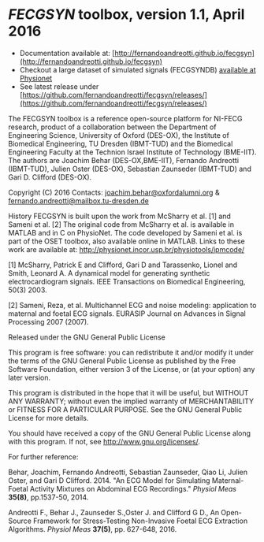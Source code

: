 _FECGSYN_ toolbox, version 1.1, April 2016
====
* Documentation available at: [http://fernandoandreotti.github.io/fecgsyn](http://fernandoandreotti.github.io/fecgsyn)
* Checkout a large dataset of simulated signals (FECGSYNDB) [available at Physionet](physionet.org/physiobank/database/fecgsyndb/)
* See latest release under [https://github.com/fernandoandreotti/fecgsyn/releases/](https://github.com/fernandoandreotti/fecgsyn/releases/)


The FECGSYN toolbox is a reference open-source platform for NI-FECG research, product of a collaboration between the Department of Engineering Science, University of Oxford (DES-OX), the Institute of Biomedical Engineering, TU Dresden (IBMT-TUD) and the Biomedical Engineering Faculty at the Technion Israel Institute of Technology (BME-IIT). The authors are Joachim Behar (DES-OX,BME-IIT), Fernando Andreotti (IBMT-TUD), Julien Oster (DES-OX), Sebastian Zaunseder (IBMT-TUD) and Gari D. Clifford (DES-OX).


Copyright (C) 2016
Contacts: joachim.behar@oxfordalumni.org & fernando.andreotti@mailbox.tu-dresden.de


History
FECGSYN is built upon the work from McSharry et al. [1] and Sameni et al. [2] 
The original code from McSharry et al. is available in MATLAB and in 
C on PhysioNet. The code developed by Sameni et al. 
is part of the OSET toolbox, also available online in MATLAB.
Links to these work are available at: 
http://physionet.incor.usp.br/physiotools/ipmcode/

[1] McSharry, Patrick E and Clifford, Gari D and Tarassenko, Lionel and Smith, Leonard A.
A dynamical model for generating synthetic electrocardiogram signals. IEEE Transactions
on Biomedical Engineering,  50(3) 2003.

[2] Sameni, Reza, et al. Multichannel ECG and noise modeling: application to
maternal and foetal ECG signals. EURASIP Journal on Advances in Signal Processing
2007 (2007).



Released under the GNU General Public License

This program is free software: you can redistribute it and/or modify
it under the terms of the GNU General Public License as published by
the Free Software Foundation, either version 3 of the License, or
(at your option) any later version.
 
This program is distributed in the hope that it will be useful,
but WITHOUT ANY WARRANTY; without even the implied warranty of
MERCHANTABILITY or FITNESS FOR A PARTICULAR PURPOSE.  See the
GNU General Public License for more details.

You should have received a copy of the GNU General Public License
along with this program.  If not, see <http://www.gnu.org/licenses/>.

For further reference:

Behar, Joachim, Fernando Andreotti, Sebastian Zaunseder, Qiao Li, Julien Oster, and Gari D Clifford. 2014. 
"An ECG Model for Simulating Maternal-Foetal Activity Mixtures on Abdominal ECG Recordings." _Physiol Meas_ **35(8)**, pp.1537-50, 2014.

Andreotti F., Behar J., Zaunseder S.,Oster J. and Clifford G D., An Open-Source Framework for Stress-Testing Non-Invasive Foetal ECG Extraction Algorithms. _Physiol Meas_ **37(5)**, pp. 627-648, 2016.
